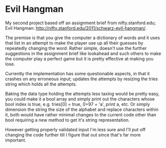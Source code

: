# Evil Hangman
My second project based off an assignment brief from nifty.stanford.edu;  
Evil Hangman: http://nifty.stanford.edu/2011/schwarz-evil-hangman/.  
  
The premise is that you give the computer a dictionary of words and it uses that list in an attempt to make the player use up
all their guesses by repeatedly changing the word. Rather simple, doesn't use the further suggestions in the assignment brief 
like lookahead and such others to make the computer play a perfect game but it is pretty effective at making you lose.  
  
Currently the implementation has some questionable aspects, in that it crashes on any erroneous input; updates the attempts by 
resizing the tries string which holds all the attempts.
  
Baking the data type holding the attempts less taxing would be pretty easy, you could make it a bool array and simply print out 
the characters whose bool index is true, e.g. tries[0] = true, 0+97 = 'a', print a, etc. Or simply dimension the string the size of 
the alphabet and replace characters within it, both would have rather minimal changes to the current code other than bool requiring 
a new method to get it's string representation.
  
However getting properly validated input I'm less sure and I'll put off changing the code further till I figure that out since that's far more important.  
